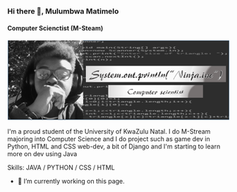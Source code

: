 ### Hi there 👋, Mulumbwa Matimelo
#### Computer Scienctist (M-Steam)

![Computer Scienctist (M-Steam)](https://github.com/MnM-magic/MnM-magic/blob/main/Capture.PNG)

I'm a proud student of the University of KwaZulu Natal.
I do M-Stream majoring into Computer Science and I do project such as game dev in Python, HTML and CSS web-dev, a bit of Django and I'm starting to learn more on dev using Java

Skills: JAVA / PYTHON / CSS / HTML

- 🔭 I’m currently working on this page. 




